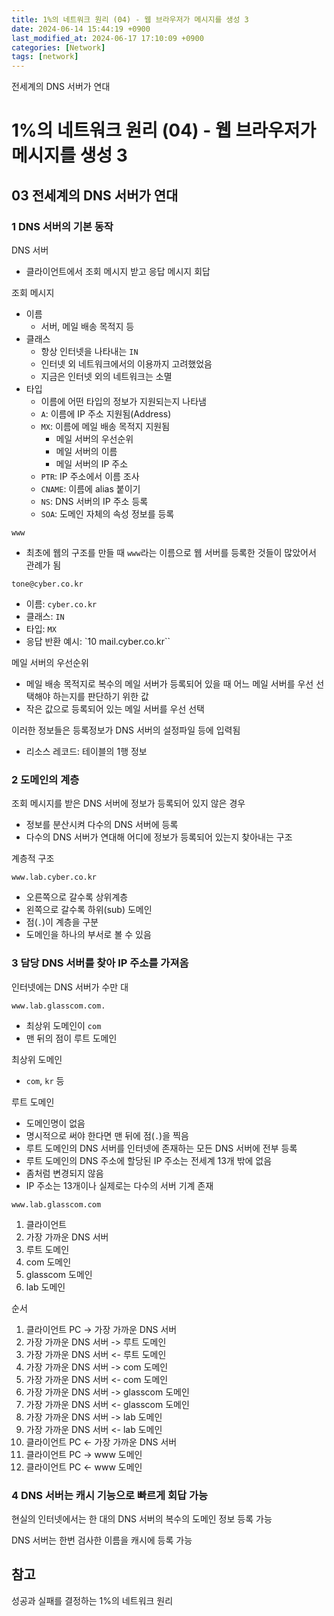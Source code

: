 ```yaml
---
title: 1%의 네트워크 원리 (04) - 웹 브라우저가 메시지를 생성 3
date: 2024-06-14 15:44:19 +0900
last_modified_at: 2024-06-17 17:10:09 +0900
categories: [Network]
tags: [network]
---
```


전세계의 DNS 서버가 연대

# 1%의 네트워크 원리 (04) - 웹 브라우저가 메시지를 생성 3

## 03 전세계의 DNS 서버가 연대

### 1 DNS 서버의 기본 동작

DNS 서버

- 클라이언트에서 조회 메시지 받고 응답 메시지 회답

조회 메시지

- 이름
  - 서버, 메일 배송 목적지 등
- 클래스
  - 항상 인터넷을 나타내는 `IN`
  - 인터넷 외 네트워크에서의 이용까지 고려했었음
  - 지금은 인터넷 외의 네트워크는 소멸
- 타입
  - 이름에 어떤 타입의 정보가 지원되는지 나타냄
  - `A`: 이름에 IP 주소 지원됨(Address)
  - `MX`: 이름에 메일 배송 목적지 지원됨
    - 메일 서버의 우선순위
    - 메일 서버의 이름
    - 메일 서버의 IP 주소
  - `PTR`: IP 주소에서 이름 조사
  - `CNAME`: 이름에 alias 붙이기
  - `NS`: DNS 서버의 IP 주소 등록
  - `SOA`: 도메인 자체의 속성 정보를 등록

`www`

- 최초에 웹의 구조를 만들 때 `www`라는 이름으로 웹 서버를 등록한 것들이 많았어서 관례가 됨

```
tone@cyber.co.kr
```

- 이름: `cyber.co.kr`
- 클래스: `IN`
- 타입: `MX`
- 응답 반환 예시: `10 mail.cyber.co.kr``

메일 서버의 우선순위

- 메일 배송 목적지로 복수의 메일 서버가 등록되어 있을 때 어느 메일 서버를 우선 선택해야 하는지를 판단하기 위한 값
- 작은 값으로 등록되어 있는 메일 서버를 우선 선택

이러한 정보들은 등록정보가 DNS 서버의 설정파일 등에 입력됨

- 리소스 레코드: 테이블의 1행 정보

### 2 도메인의 계층

조회 메시지를 받은 DNS 서버에 정보가 등록되어 있지 않은 경우

- 정보를 분산시켜 다수의 DNS 서버에 등록
- 다수의 DNS 서버가 연대해 어디에 정보가 등록되어 있는지 찾아내는 구조

계층적 구조

```
www.lab.cyber.co.kr
```

- 오른쪽으로 갈수록 상위계층
- 왼쪽으로 갈수록 하위(sub) 도메인
- 점(`.`)이 계층을 구분
- 도메인을 하나의 부서로 볼 수 있음

### 3 담당 DNS 서버를 찾아 IP 주소를 가져옴

인터넷에는 DNS 서버가 수만 대

```
www.lab.glasscom.com.
```

- 최상위 도메인이 `com`
- 맨 뒤의 점이 루트 도메인

최상위 도메인

- `com`, `kr` 등

루트 도메인

- 도메인명이 없음
- 명시적으로 써야 한다면 맨 뒤에 점(`.`)을 찍음
- 루트 도메인의 DNS 서버를 인터넷에 존재하는 모든 DNS 서버에 전부 등록
- 루트 도메인의 DNS 주소에 할당된 IP 주소는 전세계 13개 밖에 없음
- 좀처럼 변경되지 않음
- IP 주소는 13개이나 실제로는 다수의 서버 기계 존재

```
www.lab.glasscom.com
```

1. 클라이언트
2. 가장 가까운 DNS 서버
3. 루트 도메인
4. com 도메인
5. glasscom 도메인
6. lab 도메인

순서

1. 클라이언트 PC -> 가장 가까운 DNS 서버
2. 가장 가까운 DNS 서버 -> 루트 도메인
3. 가장 가까운 DNS 서버 <- 루트 도메인
4. 가장 가까운 DNS 서버 -> com 도메인
5. 가장 가까운 DNS 서버 <- com 도메인
6. 가장 가까운 DNS 서버 -> glasscom 도메인
7. 가장 가까운 DNS 서버 <- glasscom 도메인
8. 가장 가까운 DNS 서버 -> lab 도메인
9. 가장 가까운 DNS 서버 <- lab 도메인
10. 클라이언트 PC <- 가장 가까운 DNS 서버
11. 클라이언트 PC -> www 도메인
12. 클라이언트 PC <- www 도메인

### 4 DNS 서버는 캐시 기능으로 빠르게 회답 가능

현실의 인터넷에서는 한 대의 DNS 서버의 복수의 도메인 정보 등록 가능

DNS 서버는 한번 검사한 이름을 캐시에 등록 가능

## 참고

성공과 실패를 결정하는 1%의 네트워크 원리
